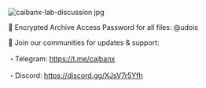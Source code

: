    ![caibanx-lab-discussion jpg](https://github.com/user-attachments/assets/fbbeff0c-1b23-4060-8ccd-ed1e76cefad3)

   🔐 Encrypted Archive Access Password for all files: @udois

   📢 Join our communities for updates & support:

  ・Telegram: https://t.me/cajbanx

  ・Discord: https://discord.gg/XJsV7r5Yfh
